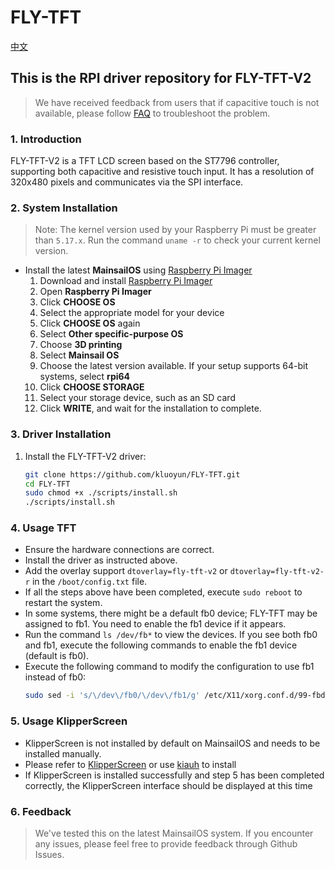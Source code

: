 # FLY-TFT

[中文](./README-ZH.md)

## This is the RPI driver repository for FLY-TFT-V2

> We have received feedback from users that if capacitive touch is not available, please follow [FAQ](./FAQ.md) to troubleshoot the problem.

### 1. Introduction

FLY-TFT-V2 is a TFT LCD screen based on the ST7796 controller, supporting both capacitive and resistive touch input. It has a resolution of 320x480 pixels and communicates via the SPI interface.

### 2. System Installation

> Note: The kernel version used by your Raspberry Pi must be greater than `5.17.x`. Run the command `uname -r` to check your current kernel version.

* Install the latest **MainsailOS** using [Raspberry Pi Imager](https://www.raspberrypi.com/software/)
    1. Download and install [Raspberry Pi Imager](https://www.raspberrypi.com/software/) 
    2. Open **Raspberry Pi Imager**
    3. Click **CHOOSE OS**
    4. Select the appropriate model for your device
    5. Click **CHOOSE OS** again
    6. Select **Other specific-purpose OS**
    7. Choose **3D printing**
    8. Select **Mainsail OS**
    9. Choose the latest version available. If your setup supports 64-bit systems, select **rpi64**
    10. Click **CHOOSE STORAGE**
    11. Select your storage device, such as an SD card
    12. Click **WRITE**, and wait for the installation to complete.

### 3. Driver Installation

1. Install the FLY-TFT-V2 driver:
    ```bash
    git clone https://github.com/kluoyun/FLY-TFT.git
    cd FLY-TFT
    sudo chmod +x ./scripts/install.sh
    ./scripts/install.sh
    ```

### 4. Usage TFT

* Ensure the hardware connections are correct.
* Install the driver as instructed above.
* Add the overlay support `dtoverlay=fly-tft-v2` or `dtoverlay=fly-tft-v2-r` in the `/boot/config.txt` file.
* If all the steps above have been completed, execute `sudo reboot` to restart the system.
* In some systems, there might be a default fb0 device; FLY-TFT may be assigned to fb1. You need to enable the fb1 device if it appears.
* Run the command `ls /dev/fb*` to view the devices. If you see both fb0 and fb1, execute the following commands to enable the fb1 device (default is fb0).
* Execute the following command to modify the configuration to use fb1 instead of fb0:
    ```bash
    sudo sed -i 's/\/dev\/fb0/\/dev\/fb1/g' /etc/X11/xorg.conf.d/99-fbdev.conf
    ```

### 5. Usage KlipperScreen

* KlipperScreen is not installed by default on MainsailOS and needs to be installed manually.
* Please refer to [KlipperScreen](https://github.com/KlipperScreen/KlipperScreen) or use [kiauh](https://github.com/dw-0/kiauh) to install
* If KlipperScreen is installed successfully and step 5 has been completed correctly, the KlipperScreen interface should be displayed at this time

### 6. Feedback

> We've tested this on the latest MainsailOS system. If you encounter any issues, please feel free to provide feedback through Github Issues.
